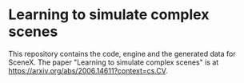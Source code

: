 # Learning to simulate complex scenes
This repository contains the code, engine and the generated data for SceneX. 
The paper "Learning to simulate complex scenes" is at https://arxiv.org/abs/2006.14611?context=cs.CV.
